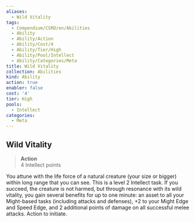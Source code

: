 ```yaml
---
aliases:
  - Wild Vitality
tags:
  - Compendium/CSRD/en/Abilities
  - Ability
  - Ability/Action
  - Ability/Cost/4
  - Ability/Tier/High
  - Ability/Pool/Intellect
  - Ability/Categories/Meta
title: Wild Vitality
collection: Abilities
kind: Ability
action: true
enabler: false
cost: '4'
tier: High
pools:
  - Intellect
categories:
  - Meta
---
```

## Wild Vitality  
>**Action**  
>4 Intellect points
  
You attune with the life force of a natural creature (your size or bigger) within long range that you can see. This is a level 2 Intellect task. If you succeed, the creature is not harmed, but through resonance with its wild vitality, you gain several benefits for up to one minute: an asset to all your Might-based tasks (including attacks and defenses), +2 to your Might Edge and Speed Edge, and 2 additional points of damage on all successful melee attacks. Action to initiate.